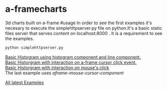 # a-framecharts
3d charts built on a-frame
#usage
In order to see the first examples it's necesary to execute the simplehttpserver.py file on python.It's a basic static files server that serves content on localhost:8000 . It is a requirement to see the examples.
```sh
python simplehttpserver.py
```

<div align="left">
  <a href="http:localhost:8000/histogram.html">Basic Histogram using histogram component and line component.</a>
  <br />
  <a href="http:localhost:8000/histogram-animation.html">Basic Historgram with interaction on a-frame cursor click event. </a>
  <br />
  <a href="http:localhost:8000/histogram-animation2.html">Basic Historgram with interaction on mouse's click</a>
  <br />
  The last example uses <i>aframe-mouse-cursor-component</i>
  
  <a href="https://fran-aguilar.github.io/a-framecharts/">All latest Examples</a>
</div>
